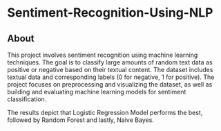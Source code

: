# Sentiment-Recognition-Using-NLP

## About

This project involves sentiment recognition using machine learning techniques. The goal is to classify large amounts of random text data as positive or negative based on their textual content. The dataset includes textual data and corresponding labels (0 for negative, 1 for positive). The project focuses on preprocessing and visualizing the dataset, as well as building and evaluating machine learning models for sentiment classification.

The results depict that Logistic Regression Model performs the best, followed by Random Forest and lastly, Naive Bayes.
